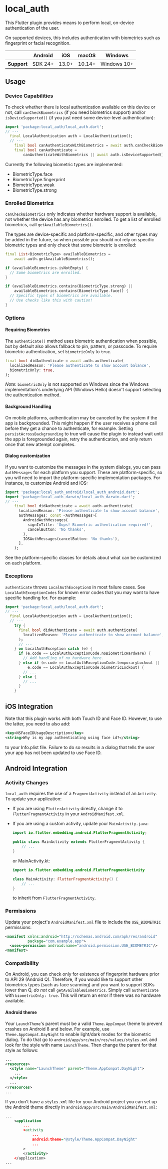 # local_auth

<?code-excerpt path-base="example/lib"?>

This Flutter plugin provides means to perform local, on-device authentication of
the user.

On supported devices, this includes authentication with biometrics such as
fingerprint or facial recognition.

|             | Android | iOS   | macOS  | Windows     |
|-------------|---------|-------|--------|-------------|
| **Support** | SDK 24+ | 13.0+ | 10.14+ | Windows 10+ |

## Usage

### Device Capabilities

To check whether there is local authentication available on this device or not,
call `canCheckBiometrics` (if you need biometrics support) and/or
`isDeviceSupported()` (if you just need some device-level authentication):

<?code-excerpt "readme_excerpts.dart (CanCheck)"?>
```dart
import 'package:local_auth/local_auth.dart';
// ···
  final LocalAuthentication auth = LocalAuthentication();
  // ···
    final bool canAuthenticateWithBiometrics = await auth.canCheckBiometrics;
    final bool canAuthenticate =
        canAuthenticateWithBiometrics || await auth.isDeviceSupported();
```

Currently the following biometric types are implemented:

- BiometricType.face
- BiometricType.fingerprint
- BiometricType.weak
- BiometricType.strong

### Enrolled Biometrics

`canCheckBiometrics` only indicates whether hardware support is available, not
whether the device has any biometrics enrolled. To get a list of enrolled
biometrics, call `getAvailableBiometrics()`.

The types are device-specific and platform-specific, and other types may be
added in the future, so when possible you should not rely on specific biometric
types and only check that some biometric is enrolled:

<?code-excerpt "readme_excerpts.dart (Enrolled)"?>
```dart
final List<BiometricType> availableBiometrics =
    await auth.getAvailableBiometrics();

if (availableBiometrics.isNotEmpty) {
  // Some biometrics are enrolled.
}

if (availableBiometrics.contains(BiometricType.strong) ||
    availableBiometrics.contains(BiometricType.face)) {
  // Specific types of biometrics are available.
  // Use checks like this with caution!
}
```

### Options

#### Requiring Biometrics

The `authenticate()` method uses biometric authentication when possible, but
by default also allows fallback to pin, pattern, or passcode. To require
biometric authentication, set `biometricOnly` to `true`.

<?code-excerpt "readme_excerpts.dart (AuthBioOnly)"?>
```dart
final bool didAuthenticate = await auth.authenticate(
  localizedReason: 'Please authenticate to show account balance',
  biometricOnly: true,
);
```

*Note*: `biometricOnly` is not supported on Windows since the Windows implementation's underlying API (Windows Hello) doesn't support selecting the authentication method.

#### Background Handling

On mobile platforms, authentication may be canceled by the system if the app
is backgrounded. This might happen if the user receives a phone call before
they get a chance to authenticate, for example. Setting
`persistAcrossBackgrounding` to true will cause the plugin to instead wait until
the app is foregrounded again, retry the authentication, and only return once
that new attempt completes.

#### Dialog customization

If you want to customize the messages in the system dialogs, you can pass
`AuthMessages` for each platform you support. These are platform-specific, so
you will need to import the platform-specific implementation packages. For
instance, to customize Android and iOS:

<?code-excerpt "readme_excerpts.dart (CustomMessages)"?>
```dart
import 'package:local_auth_android/local_auth_android.dart';
import 'package:local_auth_darwin/local_auth_darwin.dart';
// ···
    final bool didAuthenticate = await auth.authenticate(
      localizedReason: 'Please authenticate to show account balance',
      authMessages: const <AuthMessages>[
        AndroidAuthMessages(
          signInTitle: 'Oops! Biometric authentication required!',
          cancelButton: 'No thanks',
        ),
        IOSAuthMessages(cancelButton: 'No thanks'),
      ],
    );
```

See the platform-specific classes for details about what can be customized on
each platform.

### Exceptions

`authenticate` throws `LocalAuthException`s in most failure cases. See
`LocalAuthExceptionCodes` for known error codes that you may want to have
specific handling for. For example:

<?code-excerpt "readme_excerpts.dart (ErrorHandling)"?>
```dart
import 'package:local_auth/local_auth.dart';
// ···
  final LocalAuthentication auth = LocalAuthentication();
  // ···
    try {
      final bool didAuthenticate = await auth.authenticate(
        localizedReason: 'Please authenticate to show account balance',
      );
      // ···
    } on LocalAuthException catch (e) {
      if (e.code == LocalAuthExceptionCode.noBiometricHardware) {
        // Add handling of no hardware here.
      } else if (e.code == LocalAuthExceptionCode.temporaryLockout ||
          e.code == LocalAuthExceptionCode.biometricLockout) {
        // ...
      } else {
        // ...
      }
    }
```

## iOS Integration

Note that this plugin works with both Touch ID and Face ID. However, to use the latter,
you need to also add:

```xml
<key>NSFaceIDUsageDescription</key>
<string>Why is my app authenticating using face id?</string>
```

to your Info.plist file. Failure to do so results in a dialog that tells the user your
app has not been updated to use Face ID.

## Android Integration

### Activity Changes

`local_auth` requires the use of a `FragmentActivity` instead of an
`Activity`. To update your application:

* If you are using `FlutterActivity` directly, change it to
`FlutterFragmentActivity` in your `AndroidManifest.xml`.
* If you are using a custom activity, update your `MainActivity.java`:

    ```java
    import io.flutter.embedding.android.FlutterFragmentActivity;

    public class MainActivity extends FlutterFragmentActivity {
        // ...
    }
    ```

    or MainActivity.kt:

    ```kotlin
    import io.flutter.embedding.android.FlutterFragmentActivity

    class MainActivity: FlutterFragmentActivity() {
        // ...
    }
    ```

    to inherit from `FlutterFragmentActivity`.

### Permissions

Update your project's `AndroidManifest.xml` file to include the
`USE_BIOMETRIC` permissions:

```xml
<manifest xmlns:android="http://schemas.android.com/apk/res/android"
          package="com.example.app">
  <uses-permission android:name="android.permission.USE_BIOMETRIC"/>
<manifest>
```

### Compatibility

On Android, you can check only for existence of fingerprint hardware prior
to API 29 (Android Q). Therefore, if you would like to support other biometrics
types (such as face scanning) and you want to support SDKs lower than Q,
_do not_ call `getAvailableBiometrics`. Simply call `authenticate` with `biometricOnly: true`.
This will return an error if there was no hardware available.

#### Android theme

Your `LaunchTheme`'s parent must be a valid `Theme.AppCompat` theme to prevent
crashes on Android 8 and below. For example, use `Theme.AppCompat.DayNight` to
enable light/dark modes for the biometric dialog. To do that go to
`android/app/src/main/res/values/styles.xml` and look for the style with name
`LaunchTheme`. Then change the parent for that style as follows:

```xml
...
<resources>
  <style name="LaunchTheme" parent="Theme.AppCompat.DayNight">
    ...
  </style>
  ...
</resources>
...
```

If you don't have a `styles.xml` file for your Android project you can set up
the Android theme directly in `android/app/src/main/AndroidManifest.xml`:

```xml
...
	<application
		...
		<activity
			...
			android:theme="@style/Theme.AppCompat.DayNight"
			...
		>
		</activity>
	</application>
...
```
